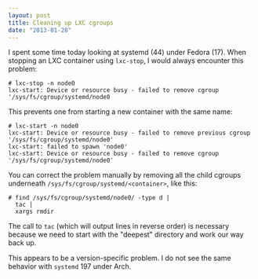 ```yaml
---
layout: post
title: Cleaning up LXC cgroups
date: "2013-01-28"
---
```


I spent some time today looking at systemd (44) under Fedora (17).
When stopping an LXC container using `lxc-stop`, I would always
encounter this problem:

    # lxc-stop -n node0
    lxc-start: Device or resource busy - failed to remove cgroup '/sys/fs/cgroup/systemd/node0

This prevents one from starting a new container with the same name:

    # lxc-start -n node0 
    lxc-start: Device or resource busy - failed to remove previous cgroup '/sys/fs/cgroup/systemd/node0'
    lxc-start: failed to spawn 'node0'
    lxc-start: Device or resource busy - failed to remove cgroup '/sys/fs/cgroup/systemd/node0'

You can correct the problem manually by removing all the child cgroups
underneath `/sys/fs/cgroup/systemd/<container>`, like this:

    # find /sys/fs/cgroup/systemd/node0/ -type d |
      tac |
      xargs rmdir

The call to `tac` (which will output lines in reverse order) is
necessary because we need to start with the "deepest" directory and
work our way back up. 

This appears to be a version-specific problem.  I do not see the same
behavior with `systemd` 197 under Arch.

